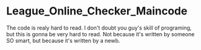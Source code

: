# League_Online_Checker_Maincode
The code is realy hard to read. I don't doubt you guy's skill of programing, but this is gonna be very hard to read. Not because it's written by someone SO smart, but because it's written by a newb.
